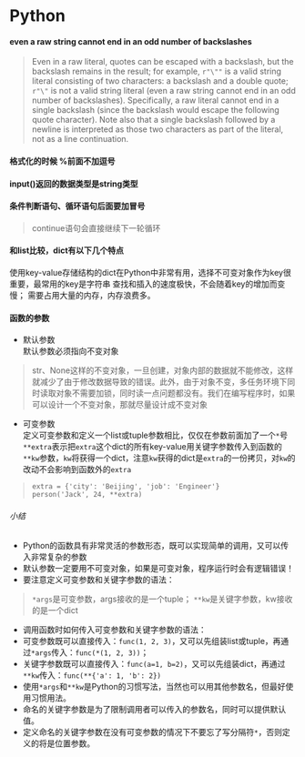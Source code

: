 # Python

#### even a raw string cannot end in an odd number of backslashes

> Even in a raw literal, quotes can be escaped with a backslash, but the backslash remains in the result; for example, `r"\""` is a valid string literal consisting of two characters: a backslash and a double quote; `r"\"` is not a valid string literal (even a raw string cannot end in an odd number of backslashes). Specifically, a raw literal cannot end in a single backslash (since the backslash would escape the following quote character). Note also that a single backslash followed by a newline is interpreted as those two characters as part of the literal, not as a line continuation.

#### 格式化的时候 %前面不加逗号

#### input()返回的数据类型是string类型

#### 条件判断语句、循环语句后面要加冒号
> continue语句会直接继续下一轮循环

#### 和list比较，dict有以下几个特点
使用key-value存储结构的dict在Python中非常有用，选择不可变对象作为key很重要，最常用的key是字符串
查找和插入的速度极快，不会随着key的增加而变慢；
需要占用大量的内存，内存浪费多。

#### 函数的参数
* 默认参数  
默认参数必须指向不变对象   
> str、None这样的不变对象，一旦创建，对象内部的数据就不能修改，这样就减少了由于修改数据导致的错误。此外，由于对象不变，多任务环境下同时读取对象不需要加锁，同时读一点问题都没有。我们在编写程序时，如果可以设计一个不变对象，那就尽量设计成不变对象  

* 可变参数  
定义可变参数和定义一个list或tuple参数相比，仅仅在参数前面加了一个`*`号
`**extra`表示把`extra`这个dict的所有key-value用关键字参数传入到函数的`**kw`参数，`kw`将获得一个dict，注意`kw`获得的dict是`extra`的一份拷贝，对`kw`的改动不会影响到函数外的`extra`  
> `extra = {'city': 'Beijing', 'job': 'Engineer'}`  
`person('Jack', 24, **extra)` 
  

###### 小结
* Python的函数具有非常灵活的参数形态，既可以实现简单的调用，又可以传入非常复杂的参数
* 默认参数一定要用不可变对象，如果是可变对象，程序运行时会有逻辑错误！
* 要注意定义可变参数和关键字参数的语法：
> `*args`是可变参数，args接收的是一个tuple；
`**kw`是关键字参数，kw接收的是一个dict  

* 调用函数时如何传入可变参数和关键字参数的语法：
* 可变参数既可以直接传入：`func(1, 2, 3)`，又可以先组装list或tuple，再通过`*args`传入：`func(*(1, 2, 3))`；
* 关键字参数既可以直接传入：`func(a=1, b=2)`，又可以先组装dict，再通过`**kw`传入：`func(**{'a': 1, 'b': 2})`
* 使用`*args`和`**kw`是Python的习惯写法，当然也可以用其他参数名，但最好使用习惯用法。
* 命名的关键字参数是为了限制调用者可以传入的参数名，同时可以提供默认值。
* 定义命名的关键字参数在没有可变参数的情况下不要忘了写分隔符`*`，否则定义的将是位置参数。

 
